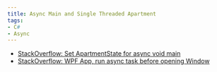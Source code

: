 ```yaml
---
title: Async Main and Single Threaded Apartment
tags:
- C#
- Async
---
```

- [StackOverflow: Set ApartmentState for async void main](https://stackoverflow.com/questions/47553489/set-apartmentstate-for-async-void-main)
- [StackOverflow: WPF App, run async task before opening Window](https://stackoverflow.com/questions/49701102/wpf-app-run-async-task-before-opening-window)
